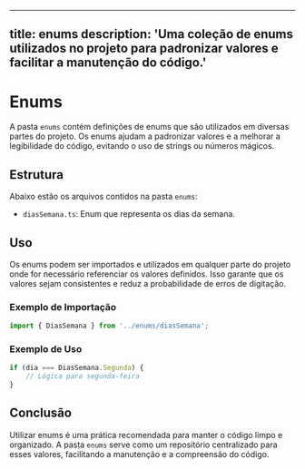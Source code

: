 
---
title: enums
description: 'Uma coleção de enums utilizados no projeto para padronizar valores e facilitar a manutenção do código.'
---

# Enums

A pasta `enums` contém definições de enums que são utilizados em diversas partes do projeto. Os enums ajudam a padronizar valores e a melhorar a legibilidade do código, evitando o uso de strings ou números mágicos.

## Estrutura

Abaixo estão os arquivos contidos na pasta `enums`:

- `diasSemana.ts`: Enum que representa os dias da semana.

## Uso

Os enums podem ser importados e utilizados em qualquer parte do projeto onde for necessário referenciar os valores definidos. Isso garante que os valores sejam consistentes e reduz a probabilidade de erros de digitação.

### Exemplo de Importação

```typescript
import { DiasSemana } from '../enums/diasSemana';
```

### Exemplo de Uso

```typescript
if (dia === DiasSemana.Segunda) {
    // Lógica para segunda-feira
}
```

## Conclusão

Utilizar enums é uma prática recomendada para manter o código limpo e organizado. A pasta `enums` serve como um repositório centralizado para esses valores, facilitando a manutenção e a compreensão do código.

